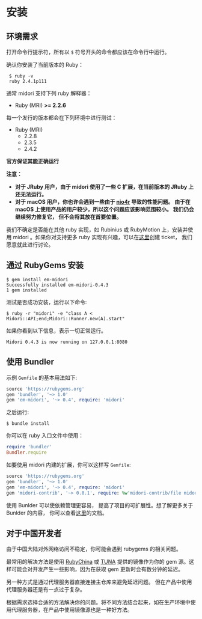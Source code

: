 # 安装

## 环境需求

打开命令行提示符，所有以 `$` 符号开头的命令都应该在命令行中运行。

确认你安装了当前版本的 Ruby：


```
 $ ruby -v
 ruby 2.4.1p111
```

通常 midori 支持下列 ruby 解释器：

- Ruby (MRI) **>= 2.2.6**

每一个发行的版本都会在下列环境中进行测试：

- Ruby (MRI)
  - 2.2.8
  - 2.3.5
  - 2.4.2

**官方保证其能正确运行**

**注意：**

- **对于 JRuby 用户，由于 midori 使用了一些 C 扩展，在当前版本的 JRuby 上还无法运行。**
- **对于 macOS 用户，你也许会遇到一些由于 [nio4r](https://github.com/socketry/nio4r/issues/125) 导致的性能问题。 由于在 macOS 上使用产品的用户较少，所以这个问题应该影响范围较小。 我们仍会继续努力修复它， 但不会将其放在首要位置。**

我们不确定是否能在其他 ruby 实现，如 Rubinius 或 RubyMotion 上，安装并使用 midori 。如果你对支持更多 ruby 实现有兴趣，可以在[这里](https://github.com/midori-rb/midori.rb/issues)创建 ticket， 我们愿意就此进行讨论。

## 通过 RubyGems 安装

```
$ gem install em-midori
Successfully installed em-midori-0.4.3
1 gem installed
```

测试是否成功安装，运行以下命令:

```
$ ruby -r "midori" -e "class A < Midori::API;end;Midori::Runner.new(A).start"
```

如果你看到以下信息，表示一切正常运行。

```
Midori 0.4.3 is now running on 127.0.0.1:8080
```

## 使用 Bundler

示例 `Gemfile` 的基本用法如下:

```ruby
source 'https://rubygems.org'
gem 'bundler', '~> 1.0'
gem 'em-midori', '~> 0.4', require: 'midori'
```

之后运行:

```
$ bundle install
```

你可以在 ruby 入口文件中使用：

```ruby
require 'bundler'
Bundler.require
```

如要使用 midori 内建的扩展，你可以这样写 `Gemfile`:

```ruby
source 'https://rubygems.org'
gem 'bundler', '~> 1.0'
gem 'em-midori', '~> 0.4', require: 'midori'
gem 'midori-contrib', '~> 0.0.1', require: %w'midori-contrib/file midori-contrib/sequel/mysql2'
```

使用 Bunlder 可以使依赖管理更容易， 提高了项目的可扩展性。想了解更多关于 Bunlder 的内容， 你可以查看[这里](http://bundler.io/docs.html)的文档。 

## 对于中国开发者

由于中国大陆对外网络访问不稳定，你可能会遇到 rubygems 的相关问题。

最常用的解决方法是使用 [RubyChina](https://gems.ruby-china.org/) 或 [TUNA](https://mirror.tuna.tsinghua.edu.cn/help/rubygems/) 提供的镜像作为你的 gem 源。这样可能会对开发产生一些影响，因为在获取 gem 更新时会有数分钟的延迟。

另一种方式是通过代理服务器直接连接主仓库来避免延迟问题。 但在产品中使用代理服务器还是有一点过于复杂。

根据需求选择合适的方法解决你的问题。将不同方法结合起来，如在生产环境中使用代理服务器，在产品中使用镜像源也是一种好方法。

